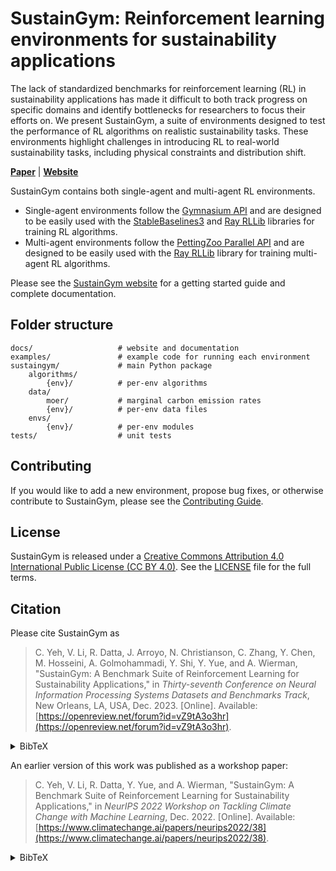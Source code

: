 # SustainGym: Reinforcement learning environments for sustainability applications

The lack of standardized benchmarks for reinforcement learning (RL) in sustainability applications has made it difficult to both track progress on specific domains and identify bottlenecks for researchers to focus their efforts on. We present SustainGym, a suite of environments designed to test the performance of RL algorithms on realistic sustainability tasks. These environments highlight challenges in introducing RL to real-world sustainability tasks, including physical constraints and distribution shift.

[**Paper**](https://drive.google.com/file/d/1wrLGu2FCVOT_BvtDoudsz05zFG89r7dI/view?usp=drive_link)
| [**Website**](https://chrisyeh96.github.io/sustaingym/)

SustainGym contains both single-agent and multi-agent RL environments.
- Single-agent environments follow the [Gymnasium API](https://gymnasium.farama.org/) and are designed to be easily used with the [StableBaselines3](https://stable-baselines3.readthedocs.io/) and [Ray RLLib](https://docs.ray.io/en/latest/rllib/) libraries for training RL algorithms.
- Multi-agent environments follow the [PettingZoo Parallel API](https://pettingzoo.farama.org/api/parallel/) and are designed to be easily used with the [Ray RLLib](https://docs.ray.io/en/latest/rllib/) library for training multi-agent RL algorithms.

Please see the [SustainGym website](https://chrisyeh96.github.io/sustaingym/) for a getting started guide and complete documentation.


## Folder structure

```
docs/                   # website and documentation
examples/               # example code for running each environment
sustaingym/             # main Python package
    algorithms/
        {env}/          # per-env algorithms
    data/
        moer/           # marginal carbon emission rates
        {env}/          # per-env data files
    envs/
        {env}/          # per-env modules
tests/                  # unit tests
```

## Contributing

If you would like to add a new environment, propose bug fixes, or otherwise contribute to SustainGym, please see the [Contributing Guide](CONTRIBUTING.md).

## License

SustainGym is released under a [Creative Commons Attribution 4.0 International Public License (CC BY 4.0)](https://creativecommons.org/licenses/by/4.0/). See the [LICENSE](LICENSE) file for the full terms.

## Citation

Please cite SustainGym as

> C. Yeh, V. Li, R. Datta, J. Arroyo, N. Christianson, C. Zhang, Y. Chen, M. Hosseini, A. Golmohammadi, Y. Shi, Y. Yue, and A. Wierman, "SustainGym: A Benchmark Suite of Reinforcement Learning for Sustainability Applications," in _Thirty-seventh Conference on Neural Information Processing Systems Datasets and Benchmarks Track_, New Orleans, LA, USA, Dec. 2023. [Online]. Available: [https://openreview.net/forum?id=vZ9tA3o3hr](https://openreview.net/forum?id=vZ9tA3o3hr).

<details markdown="block">
<summary>BibTeX</summary>

```tex
@inproceedings{yeh2023sustaingym,
    title = {{SustainGym}: Reinforcement Learning Environments for Sustainable Energy Systems},
    author = {Yeh, Christopher and Li, Victor and Datta, Rajeev and Arroyo, Julio and Zhang, Chi and Chen, Yize and Hosseini, Mehdi and Golmohammadi, Azarang and Shi, Yuanyuan and Yue, Yisong and Wierman, Adam},
    year = 2023,
    month = 12,
    booktitle = {Thirty-seventh Conference on Neural Information Processing Systems Datasets and Benchmarks Track},
    address = {New Orleans, LA, USA},
    url = {https://openreview.net/forum?id=vZ9tA3o3hr}
}
```

</details>

An earlier version of this work was published as a workshop paper:

> C. Yeh, V. Li, R. Datta, Y. Yue, and A. Wierman, "SustainGym: A Benchmark Suite of Reinforcement Learning for Sustainability Applications," in _NeurIPS 2022 Workshop on Tackling Climate Change with Machine Learning_, Dec. 2022. [Online]. Available: [https://www.climatechange.ai/papers/neurips2022/38](https://www.climatechange.ai/papers/neurips2022/38).

<details markdown="block">
<summary>BibTeX</summary>

```tex
@inproceedings{yeh2022sustaingym,
    title = {{SustainGym}: A Benchmark Suite of Reinforcement Learning for Sustainability Applications},
    author = {Yeh, Christopher and Li, Victor and Datta, Rajeev and Yue, Yisong and Wierman, Adam},
    year = 2022,
    month = 12,
    booktitle = {NeurIPS 2022 Workshop on Tackling Climate Change with Machine Learning},
    address = {New Orleans, LA, USA},
    url = {https://www.climatechange.ai/papers/neurips2022/38}
}
```

</details>